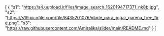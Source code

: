 [
  {
    "s1": "https://s4.uupload.ir/files/image_search_1620194717371_nk8b.jpg",
    "s2": "https://s19.picofile.com/file/8435201076/idade_para_jogar_garena_free_fire.png",
    "s3": "https://raw.githubusercontent.com/Amiralika/slider/main/README.md"
  }
]
